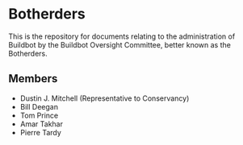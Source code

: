 Botherders
==========

This is the repository for documents relating to the administration of Buildbot by the Buildbot Oversight Committee, better known as the Botherders.

Members
-------

 * Dustin J. Mitchell (Representative to Conservancy)
 * Bill Deegan
 * Tom Prince
 * Amar Takhar
 * Pierre Tardy
